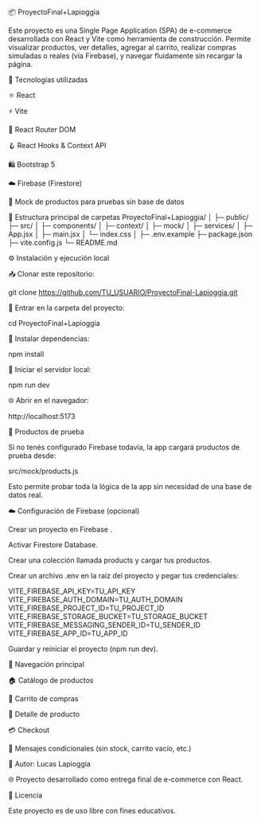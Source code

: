 📦 ProyectoFinal+Lapioggia

Este proyecto es una Single Page Application (SPA) de e-commerce desarrollada con React y Vite como herramienta de construcción.
Permite visualizar productos, ver detalles, agregar al carrito, realizar compras simuladas o reales (vía Firebase), y navegar fluidamente sin recargar la página.

🚀 Tecnologías utilizadas

⚛️ React

⚡ Vite

🧭 React Router DOM

🪝 React Hooks & Context API

🛍️ Bootstrap 5

☁️ Firebase (Firestore)

🧪 Mock de productos para pruebas sin base de datos

📁 Estructura principal de carpetas
ProyectoFinal+Lapioggia/
│
├─ public/
├─ src/
│  ├─ components/
│  ├─ context/
│  ├─ mock/
│  ├─ services/
│  ├─ App.jsx
│  ├─ main.jsx
│  └─ index.css
│
├─ .env.example
├─ package.json
├─ vite.config.js
└─ README.md

⚙️ Instalación y ejecución local

📥 Clonar este repositorio:

git clone https://github.com/TU_USUARIO/ProyectoFinal-Lapioggia.git


📂 Entrar en la carpeta del proyecto:

cd ProyectoFinal+Lapioggia


🧰 Instalar dependencias:

npm install


🚀 Iniciar el servidor local:

npm run dev


🌐 Abrir en el navegador:

http://localhost:5173

🧪 Productos de prueba

Si no tenés configurado Firebase todavía, la app cargará productos de prueba desde:

src/mock/products.js


Esto permite probar toda la lógica de la app sin necesidad de una base de datos real.

☁️ Configuración de Firebase (opcional)

Crear un proyecto en Firebase
.

Activar Firestore Database.

Crear una colección llamada products y cargar tus productos.

Crear un archivo .env en la raíz del proyecto y pegar tus credenciales:

VITE_FIREBASE_API_KEY=TU_API_KEY
VITE_FIREBASE_AUTH_DOMAIN=TU_AUTH_DOMAIN
VITE_FIREBASE_PROJECT_ID=TU_PROJECT_ID
VITE_FIREBASE_STORAGE_BUCKET=TU_STORAGE_BUCKET
VITE_FIREBASE_MESSAGING_SENDER_ID=TU_SENDER_ID
VITE_FIREBASE_APP_ID=TU_APP_ID


Guardar y reiniciar el proyecto (npm run dev).

🧭 Navegación principal

🏠 Catálogo de productos

🛒 Carrito de compras

📄 Detalle de producto

💳 Checkout

📢 Mensajes condicionales (sin stock, carrito vacío, etc.)

🧑 Autor: Lucas Lapioggia

🌐 Proyecto desarrollado como entrega final de e-commerce con React.

📝 Licencia

Este proyecto es de uso libre con fines educativos.


